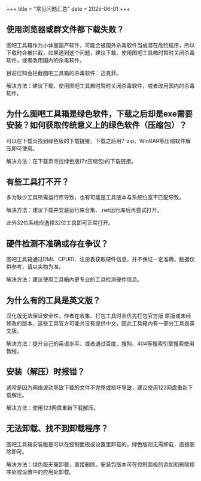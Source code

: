 +++
title = "常见问题汇总"
date = 2025-06-01
+++

## 使用浏览器或群文件都下载失败？

图吧工具箱作为小体量国产软件，可能会被国外杀毒软件当成潜在危险程序，所以下载时会被拦截，如果遇到这个问题，建议下载、使用图吧工具箱时暂时关闭杀毒软件，或者改用国内的杀毒软件。

目前已知会拦截图吧工具箱的杀毒软件：迈克菲。

解决方法：建议下载、使用图吧工具箱时暂时关闭杀毒软件，或者改用国内的杀毒软件。

## 为什么图吧工具箱是绿色软件，下载之后却是exe需要安装？如何获取传统意义上的绿色软件（压缩包）？

可以在下载页找到绿色版的下载链接，下载之后用7-zip、WinRAR等压缩软件解压即可使用。

解决方法：在下载页寻找绿色版(7z压缩包)的下载链接。

## 有些工具打不开？

多为缺少工具所需运行库导致，也有可能是工具版本与系统位宽不匹配导致。

解决方法：建议下载并安装运行库合集、.net运行库后再尝试打开。

此外32位系统应选择32位工具即可正常打开。

## 硬件检测不准确或存在争议？

图吧工具箱通过DMI、CPUID、注册表获取硬件信息，并不保证一定准确，数据仅供参考，请以实物为准。

解决方法：建议使用工具箱内更专业的工具检测硬件信息。

## 为什么有的工具是英文版？

汉化版无法保证安全性，作者在收集、打包工具时会优先打包官方版 原版或未经修改的版本，这些工具官方可能并没有提供中文，因此工具箱内有一部分工具是英文版。

解决方法：提升自己的英语水平、或者通过百度、搜狗、404等搜索引擎搜索使用教程。

## 安装（解压）时报错？

通常是因为网络波动导致下载的文件不完整或损坏导致，建议使用123网盘重新下载解压。

解决方法：使用123网盘重新下载解压。

## 无法卸载、找不到卸载程序？

图吧工具箱安装版是可以在控制面板或设置里卸载的，绿色版则无需卸载，直接删除即可。

解决方法：绿色版无需卸载，直接删除。安装包版本可在控制面板的添加和删除程序处或设置中的应用处卸载。
